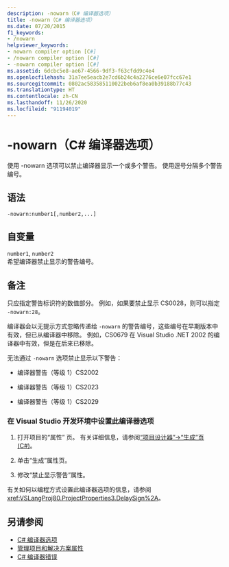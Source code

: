 ```yaml
---
description: -nowarn（C# 编译器选项）
title: -nowarn（C# 编译器选项）
ms.date: 07/20/2015
f1_keywords:
- /nowarn
helpviewer_keywords:
- nowarn compiler option [C#]
- /nowarn compiler option [C#]
- -nowarn compiler option [C#]
ms.assetid: 6dcbc5e8-ae67-4566-9df3-f63cfdd9c4e4
ms.openlocfilehash: 31a7ee5eacb2e7cd6b24c4a2276ce6e07fcc67e1
ms.sourcegitcommit: 0802ac583585110022beb6af8ea0b39188b77c43
ms.translationtype: HT
ms.contentlocale: zh-CN
ms.lasthandoff: 11/26/2020
ms.locfileid: "91194019"
---
```

# <a name="-nowarn-c-compiler-options"></a>-nowarn（C# 编译器选项）

使用 -nowarn 选项可以禁止编译器显示一个或多个警告。 使用逗号分隔多个警告编号。  
  
## <a name="syntax"></a>语法  
  
```console  
-nowarn:number1[,number2,...]  
```  
  
## <a name="arguments"></a>自变量  

 `number1`, `number2`  
 希望编译器禁止显示的警告编号。  
  
## <a name="remarks"></a>备注  

 只应指定警告标识符的数值部分。 例如，如果要禁止显示 CS0028，则可以指定 `-nowarn:28`。  
  
 编译器会以无提示方式忽略传递给 `-nowarn` 的警告编号，这些编号在早期版本中有效，但已从编译器中移除。 例如，CS0679 在 Visual Studio .NET 2002 的编译器中有效，但是在后来已移除。  
  
 无法通过 `-nowarn` 选项禁止显示以下警告：  
  
- 编译器警告（等级 1）CS2002  
  
- 编译器警告（等级 1）CS2023  
  
- 编译器警告（等级 1）CS2029  
  
### <a name="to-set-this-compiler-option-in-the-visual-studio-development-environment"></a>在 Visual Studio 开发环境中设置此编译器选项  
  
1. 打开项目的“属性”  页。 有关详细信息，请参阅[“项目设计器”->“生成”页 (C#)](/visualstudio/ide/reference/build-page-project-designer-csharp)。  
  
2. 单击“生成”属性页。  
  
3. 修改“禁止显示警告”属性。  
  
 有关如何以编程方式设置此编译器选项的信息，请参阅 <xref:VSLangProj80.ProjectProperties3.DelaySign%2A>。  
  
## <a name="see-also"></a>另请参阅

- [C# 编译器选项](./index.md)
- [管理项目和解决方案属性](/visualstudio/ide/managing-project-and-solution-properties)
- [C# 编译器错误](../compiler-messages/index.md)
